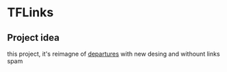 # TFLinks

## Project idea
this project, it's reimagne of [departures](departures.to) with new desing and withount links spam
